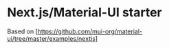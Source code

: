 # Next.js/Material-UI starter

Based on [https://github.com/mui-org/material-ui/tree/master/examples/nextjs]
